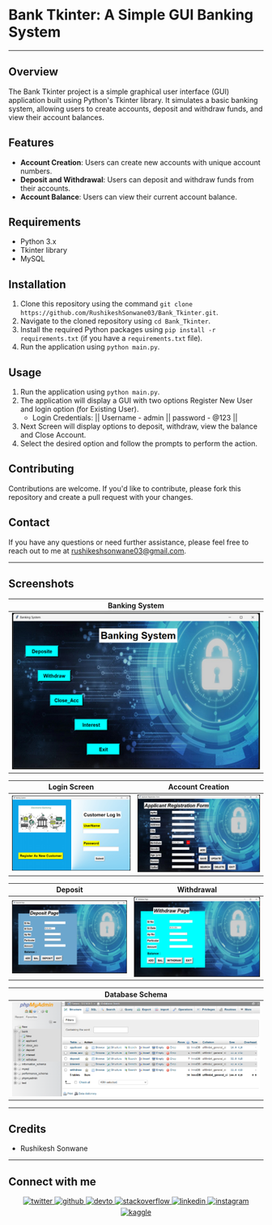 # Bank Tkinter: A Simple GUI Banking System
---

## Overview
The Bank Tkinter project is a simple graphical user interface (GUI) application built using Python's Tkinter library. It simulates a basic banking system, allowing users to create accounts, deposit and withdraw funds, and view their account balances.

## Features
- **Account Creation**: Users can create new accounts with unique account numbers.
- **Deposit and Withdrawal**: Users can deposit and withdraw funds from their accounts.
- **Account Balance**: Users can view their current account balance.

## Requirements
- Python 3.x
- Tkinter library
- MySQL

## Installation
1. Clone this repository using the command `git clone https://github.com/RushikeshSonwane03/Bank_Tkinter.git`.
2. Navigate to the cloned repository using `cd Bank_Tkinter`.
3. Install the required Python packages using `pip install -r requirements.txt` (if you have a `requirements.txt` file).
4. Run the application using `python main.py`.

## Usage
1. Run the application using `python main.py`.
2. The application will display a GUI with two options Register New User and login option (for Existing User).
   - Login Credentials: || Username - admin  || password - @123 ||
4. Next Screen will display options to deposit, withdraw, view the balance and Close Account.
5. Select the desired option and follow the prompts to perform the action.

## Contributing
Contributions are welcome. If you'd like to contribute, please fork this repository and create a pull request with your changes.

## Contact
If you have any questions or need further assistance, please feel free to reach out to me at [rushikeshsonwane03@gmail.com](mailto:rushikeshsonwane03@gmail.com).

---

## Screenshots

| Banking System            |
|-----------------------------|
| ![Banking System](Screenshots/System.png) |

| Login Screen                | Account Creation            |
|-----------------------------|-----------------------------|
| ![Login Screen](Screenshots/Home.png) | ![Account Creation](Screenshots/Registration.png) |

| Deposit                     | Withdrawal                  |
|-----------------------------|-----------------------------|
| ![Deposit](Screenshots/Deposite.png) | ![Withdrawal](Screenshots/Withdraw.png) |

| Database Schema             |
|-----------------------------|
| ![Database Schema](Screenshots/Database.png) |

--- 

## Credits
- Rushikesh Sonwane 

---

## Connect with me  
<div align="center">
<a href="https://twitter.com/therushisonwane" target="_blank">
<img src=https://img.shields.io/badge/twitter-%2300acee.svg?&style=for-the-badge&logo=twitter&logoColor=white alt=twitter style="margin-bottom: 5px;" />
</a>
<a href="https://github.com/RushikeshSonwane03" target="_blank">
<img src=https://img.shields.io/badge/github-%2324292e.svg?&style=for-the-badge&logo=github&logoColor=white alt=github style="margin-bottom: 5px;" />
</a>
<a href="https://dev.to/rushikeshsonwane03" target="_blank">
<img src=https://img.shields.io/badge/dev.to-%2308090A.svg?&style=for-the-badge&logo=dev.to&logoColor=white alt=devto style="margin-bottom: 5px;" />
</a>
<a href="https://stackoverflow.com/users/https://stackoverflow.com/users/21440876/rushikesh-sonwane" target="_blank">
<img src=https://img.shields.io/badge/stackoverflow-%23F28032.svg?&style=for-the-badge&logo=stackoverflow&logoColor=white alt=stackoverflow style="margin-bottom: 5px;" />
</a>
<a href="https://linkedin.com/in/https://www.linkedin.com/in/rushikesh-sonwane-a9739120b/" target="_blank">
<img src=https://img.shields.io/badge/linkedin-%231E77B5.svg?&style=for-the-badge&logo=linkedin&logoColor=white alt=linkedin style="margin-bottom: 5px;" />
</a>
<a href="https://instagram.com/therushisonwane_03" target="_blank">
<img src=https://img.shields.io/badge/instagram-%23000000.svg?&style=for-the-badge&logo=instagram&logoColor=white alt=instagram style="margin-bottom: 5px;" />
</a>
<a href="https://www.kaggle.com/rushikeshsonwane" target="_blank">
<img src=https://img.shields.io/badge/kaggle-%2344BAE8.svg?&style=for-the-badge&logo=kaggle&logoColor=white alt=kaggle style="margin-bottom: 5px;" />
</a>  
</div>  
  

<br/>  
